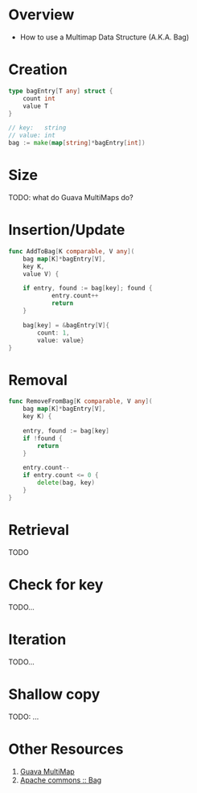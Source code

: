 # Overview
- How to use a Multimap Data Structure (A.K.A. Bag)


# Creation
```go
type bagEntry[T any] struct {
	count int
	value T
}

// key:   string
// value: int
bag := make(map[string]*bagEntry[int])
```

# Size
TODO: what do Guava MultiMaps do?


# Insertion/Update
```go
func AddToBag[K comparable, V any](
	bag map[K]*bagEntry[V],
	key K,
	value V) {

	if entry, found := bag[key]; found {
            entry.count++
            return
	}

	bag[key] = &bagEntry[V]{
		count: 1,
		value: value}
}
```


# Removal
```go
func RemoveFromBag[K comparable, V any](
	bag map[K]*bagEntry[V],
	key K) {

	entry, found := bag[key]
	if !found {
		return
	}

	entry.count--
	if entry.count <= 0 {
		delete(bag, key)
	}
}
```


# Retrieval
TODO


# Check for key
TODO...


# Iteration
TODO...


# Shallow copy
TODO: ...


# Other Resources
1. [Guava MultiMap](https://guava.dev/releases/31.0-jre/api/docs/com/google/common/collect/Multimap.html)
1. [Apache commons :: Bag](https://commons.apache.org/proper/commons-collections/apidocs/org/apache/commons/collections4/Bag.html)
